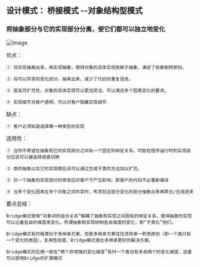 ## 设计模式： 桥接模式 --对象结构型模式

### 将抽象部分与它的实现部分分离，使它们都可以独立地变化


![Image](https://github.com/ZzzYL9/design_pattern/tree/master/class_images/bridge.png)


优点：

    ① 将实现抽离出来，再实现抽象，使得对象的具体实现依赖于抽象，满足了依赖倒转原则。

    ② 将可以共享的变化部分，抽离出来，减少了代码的重复信息。

    ③ 提高可扩充性，对象的具体实现可以更加灵活，可以满足多个因素变化的要求。
    
    ④ 实现细节对客户透明，可以对客户隐藏实现细节
    
缺点：

    ① 客户必须知道选择哪一种类型的实现
    
适用性：

    ① 当你不希望在抽象和它的实现部分之间有一个固定的绑定关系。可能在程序运行时刻实现部分应该可以被选择或者切换
    
    ② 类的抽象以及它的实现都应该可以通过生成子类的方法加以扩充。
    
    ③ 对一个抽象的实现部分的修改应对客户不产生影响，即客户的代码不必重新编译
    
    ④ 当多个变化因素在多个对象之间共享时，考虑将这部分变化的部分抽象出来再聚合/合成进来
    
要点总结：
    
    Bridge模式使用“对象间的组合关系”解耦了抽象和实现之间固有的绑定关系，使得抽象的实现可以沿着各自的维度来变化。所谓抽象和实现研制各自维度的变化，即“子类化”他们。

    Bridge模式有时候类似于多继承方案，但是多继承方案往往违背单一职责原则（即一个类只有一个变化的原因），复用性较差。Bridge模式是比多继承更好的解决方案。

    Bridge模式的应用一般在“两个非常强的变化维度”有时一个类也有多余两个的变化维度，这是可以使用Bridge的扩展模式

